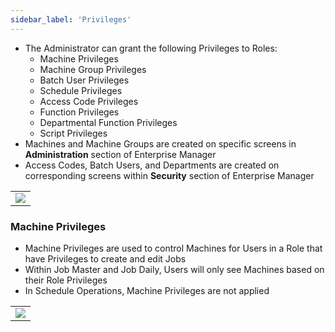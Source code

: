 ```yaml
---
sidebar_label: 'Privileges'
---
```


* The Administrator can grant the following Privileges to Roles:
    * Machine Privileges
    * Machine Group Privileges
    * Batch User Privileges
    * Schedule Privileges
    * Access Code Privileges
    * Function Privileges
    * Departmental Function Privileges
    * Script Privileges
* Machines and Machine Groups are created on specific screens in **Administration** section of Enterprise Manager  
* Access Codes, Batch Users, and Departments are created on corresponding screens within **Security** section of Enterprise Manager

||
|---|
|![](../static/imgbasic/3303.png)|

### Machine Privileges

* Machine Privileges are used to control Machines for Users in a Role that have Privileges to create and edit Jobs
* Within Job Master and Job Daily, Users will only see Machines based on their Role Privileges
* In Schedule Operations, Machine Privileges are not applied

||
|---|
|![](../static/imgbasic/3304.png)|